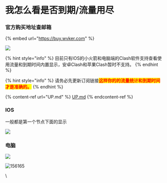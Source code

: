 # 我怎么看是否到期/流量用尽

### 官方购买地址查邮箱

{% embed url="https://buy.wvker.com" %}

![](https://1-1306085497.cos.ap-shanghai.myqcloud.com/img/156156.jpg)

{% hint style="info" %}
目前只有IOS的小火箭和电脑端的Clash软件支持查看使用流量和到期时间内置显示，安卓Clash和苹果Clash暂时不支持。
{% endhint %}

{% hint style="info" %}
请务必先更新订阅链接<mark style="color:red;">**这样你的的流量统计和到期时间才是准确的。**</mark>
{% endhint %}

{% content-ref url="UP.md" %}
[UP.md](UP.md)
{% endcontent-ref %}

### IOS

一般都是第一个节点下面的显示

![](https://1-1306085497.cos.ap-shanghai.myqcloud.com/img/image%20\(6\).png)

### **电脑**

![](https://1-1306085497.cos.ap-shanghai.myqcloud.com/img/image-7.png)

![156165](https://1-1306085497.cos.ap-shanghai.myqcloud.com/img/156165.jpg)

\
